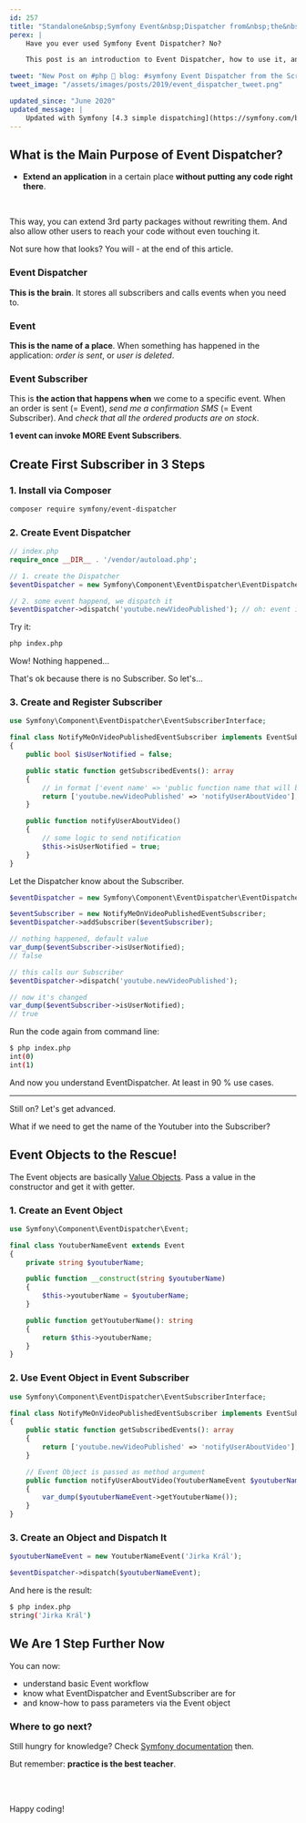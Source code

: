 ```yaml
---
id: 257
title: "Standalone&nbsp;Symfony Event&nbsp;Dispatcher from&nbsp;the&nbsp;Scratch"
perex: |
    Have you ever used Symfony Event Dispatcher? No?

    This post is an introduction to Event Dispatcher, how to use it, and in the end, you'll be able to cover 90 % use cases you'll ever need.

tweet: "New Post on #php 🐘 blog: #symfony Event Dispatcher from the Scratch"
tweet_image: "/assets/images/posts/2019/event_dispatcher_tweet.png"

updated_since: "June 2020"
updated_message: |
    Updated with Symfony [4.3 simple dispatching](https://symfony.com/blog/new-in-symfony-4-3-simpler-event-dispatching), PHP 7.4 syntax and [`::class`-based event names](/blog/2020/05/25/the-bulletproof-event-naming-for-symfony-event-dispatcher/).
---
```


## What is the Main Purpose of Event Dispatcher?

- **Extend an application** in a certain place **without putting any code right there**.

<br>

This way, you can extend 3rd party packages without rewriting them. And also allow other users to reach your code without even touching it.

Not sure how that looks? You will - at the end of this article.


### Event Dispatcher

**This is the brain**. It stores all subscribers and calls events when you need to.


### Event

**This is the name of a place**. When something has happened in the application: *order is sent*, or *user is deleted*.


### Event Subscriber

This is **the action that happens when** we come to a specific event. When an order is sent (= Event), *send me a confirmation SMS* (= Event Subscriber). And *check that all the ordered products are on stock*.

**1 event can invoke MORE Event Subscribers**.


## Create First Subscriber in 3 Steps


### 1. Install via Composer

```bash
composer require symfony/event-dispatcher
```


### 2. Create Event Dispatcher

```php
// index.php
require_once __DIR__ . '/vendor/autoload.php';

// 1. create the Dispatcher
$eventDispatcher = new Symfony\Component\EventDispatcher\EventDispatcher;

// 2. some event happend, we dispatch it
$eventDispatcher->dispatch('youtube.newVideoPublished'); // oh: event is just a string
```

Try it:

```bash
php index.php
```

Wow! Nothing happened...

That's ok because there is no Subscriber. So let's...


### 3. Create and Register Subscriber

```php
use Symfony\Component\EventDispatcher\EventSubscriberInterface;

final class NotifyMeOnVideoPublishedEventSubscriber implements EventSubscriberInterface
{
    public bool $isUserNotified = false;

    public static function getSubscribedEvents(): array
    {
        // in format ['event name' => 'public function name that will be called']
        return ['youtube.newVideoPublished' => 'notifyUserAboutVideo'];
    }

    public function notifyUserAboutVideo()
    {
        // some logic to send notification
        $this->isUserNotified = true;
    }
}
```

Let the Dispatcher know about the Subscriber.

```php
$eventDispatcher = new Symfony\Component\EventDispatcher\EventDispatcher;

$eventSubscriber = new NotifyMeOnVideoPublishedEventSubscriber;
$eventDispatcher->addSubscriber($eventSubscriber);

// nothing happened, default value
var_dump($eventSubscriber->isUserNotified);
// false

// this calls our Subscriber
$eventDispatcher->dispatch('youtube.newVideoPublished');

// now it's changed
var_dump($eventSubscriber->isUserNotified);
// true
```

Run the code again from command line:

```bash
$ php index.php
int(0)
int(1)
```

And now you understand EventDispatcher. At least in 90 % use cases.

---

Still on? Let's get advanced.

What if we need to get the name of the Youtuber into the Subscriber?


## Event Objects to the Rescue!

The Event objects are basically [Value Objects](http://richardmiller.co.uk/2014/11/06/value-objects). Pass a value in the constructor and get it with getter.


### 1. Create an Event Object

```php
use Symfony\Component\EventDispatcher\Event;

final class YoutuberNameEvent extends Event
{
    private string $youtuberName;

    public function __construct(string $youtuberName)
    {
        $this->youtuberName = $youtuberName;
    }

    public function getYoutuberName(): string
    {
        return $this->youtuberName;
    }
}
```


### 2. Use Event Object in Event Subscriber

```php
use Symfony\Component\EventDispatcher\EventSubscriberInterface;

final class NotifyMeOnVideoPublishedEventSubscriber implements EventSubscriberInterface
{
    public static function getSubscribedEvents(): array
    {
        return ['youtube.newVideoPublished' => 'notifyUserAboutVideo'];
    }

    // Event Object is passed as method argument
    public function notifyUserAboutVideo(YoutuberNameEvent $youtuberNameEvent)
    {
        var_dump($youtuberNameEvent->getYoutuberName());
    }
}
```

### 3. Create an Object and Dispatch It

```php
$youtuberNameEvent = new YoutuberNameEvent('Jirka Král');

$eventDispatcher->dispatch($youtuberNameEvent);
```

And here is the result:

```bash
$ php index.php
string('Jirka Král')
```


## We Are 1 Step Further Now

You can now:

- understand basic Event workflow
- know what EventDispatcher and EventSubscriber are for
- and know-how to pass parameters via the Event object

### Where to go next?

Still hungry for knowledge? Check [Symfony documentation](http://symfony.com/doc/current/components/event_dispatcher.html) then.

But remember: **practice is the best teacher**.

<br><br>

Happy coding!
